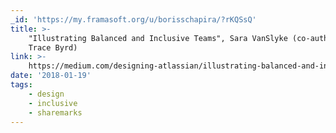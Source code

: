 ```yaml
---
_id: 'https://my.framasoft.org/u/borisschapira/?rKQSsQ'
title: >-
    "Illustrating Balanced and Inclusive Teams", Sara VanSlyke (co-authored by
    Trace Byrd)
link: >-
    https://medium.com/designing-atlassian/illustrating-balanced-and-inclusive-teams-c548166c7540
date: '2018-01-19'
tags:
    - design
    - inclusive
    - sharemarks
---
```


<div class="markdown"><p></p></div>
